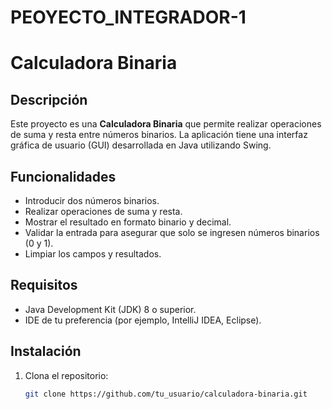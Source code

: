 # PEOYECTO_INTEGRADOR-1
# Calculadora Binaria

## Descripción
Este proyecto es una **Calculadora Binaria** que permite realizar operaciones de suma y resta entre números binarios. 
La aplicación tiene una interfaz gráfica de usuario (GUI) desarrollada en Java utilizando Swing.

## Funcionalidades
- Introducir dos números binarios.
- Realizar operaciones de suma y resta.
- Mostrar el resultado en formato binario y decimal.
- Validar la entrada para asegurar que solo se ingresen números binarios (0 y 1).
- Limpiar los campos y resultados.

## Requisitos
- Java Development Kit (JDK) 8 o superior.
- IDE de tu preferencia (por ejemplo, IntelliJ IDEA, Eclipse).

## Instalación
1. Clona el repositorio:
   ```bash
   git clone https://github.com/tu_usuario/calculadora-binaria.git
